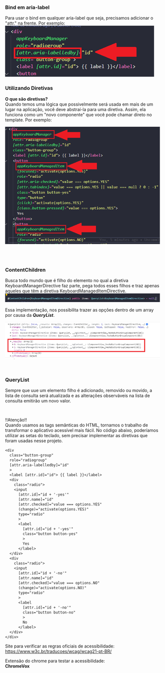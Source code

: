 
### Bind em aria-label ### 
Para usar o bind em qualquer aria-label que seja, precisamos adicionar o "attr." na frente. Por exemplo: 
<img src="src/assets/img/attr.png">
</br>

### Utilizando Diretivas ###
<b>O que são diretivas? </b></br>
Quando temos uma lógica que possivelmente será usada em mais de um lugar na aplicação, você deve abstraí-la para uma diretiva. Assim, ela funciona como um "novo componente" que você pode chamar direto no template. Por exemplo: 

<img src="src/assets/img/diretiva.png">

</br></br>

<h3><b>ContentChildren</b></h3>
Busca todo mundo que é filho do elemento no qual a diretiva KeyboardManagerDirective faz parte, pega todos esses filhos e traz apenas aqueles que têm a diretiva KeyboardManagedItemDirective.

<img src="src/assets/img/contentchildren.png">

Essa implementação, nos possibilita trazer as opções dentro de um array por causa da <b><i>QueryList</i></b>. 

<img src="src/assets/img/contentchildrenresultado.png">

</br><h3><b>QueryList</b></h3>
Sempre que uue um elemento filho é adicionado, removido ou movido, a lista de consulta será atualizada e as alterações observáveis na lista de consulta emitirão um novo valor.



</br>

!!Atenção!! </br>
Quando usamos as tags semânticas do HTML, tornamos o trabalho de transformar o aplicativo acessível mais fácil. No código abaixo, poderíamos utilizar as setas do teclado, sem precisar implementar as diretivas que foram usadas nesse projeto. 

```
<div
  class="button-group"
  role="radiogroup"
  [attr.aria-labelledby]="id"
  >
  <label [attr.id]="id"> {{ label }}</label>
  <div 
    class="radio">
    <input
      [attr.id]="id + '-yes'"
      [attr.name]="id"
      [attr.checked]="value === options.YES"
      (change)="activate(options.YES)"
      type="radio"
      >
      <label 
        [attr.id]="id + '-yes'"
        class="button button-yes"
        > 
        Yes
      </label>
  </div>
  <div 
    class="radio">
    <input
      [attr.id]="id + '-no'"
      [attr.name]="id"
      [attr.checked]="value === options.NO"
      (change)="activate(options.NO)"
      type="radio"
      >
      <label 
        [attr.id]="id + '-no'"
        class="button button-no"
        > 
        No
      </label>
  </div>
</div>
```


Site para verificar as regras oficiais de acessibilidade: 
https://www.w3c.br/traducoes/wcag/wcag21-pt-BR/

Extensão do chrome para testar a acessibilidade: </br>
<b>ChromeVox</b>

